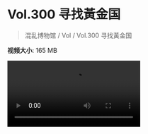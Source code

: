 # Vol.300 寻找黃金国

> 混乱博物馆 / Vol / Vol.300 寻找黃金国

**视频大小**: 165 MB

<div class="video"><video src="https://file.hsyhx.top/archive/300.mp4" controls preload>🤔 您的浏览器不支持 video 标签</video></div>